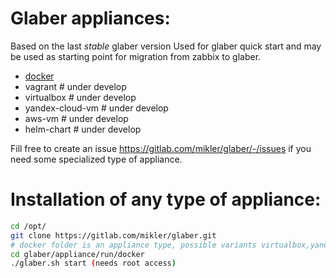 # Glaber appliances:

Based on the last *stable* glaber version
Used for glaber quick start and may be used as starting point for migration from zabbix to glaber.

- [docker](./run/docker/)
- vagrant         # under develop
- virtualbox      # under develop
- yandex-cloud-vm # under develop
- aws-vm          # under develop
- helm-chart      # under develop

Fill free to create an issue https://gitlab.com/mikler/glaber/-/issues if you need some specialized type of appliance.

# Installation of any type of appliance:

```bash
cd /opt/
git clone https://gitlab.com/mikler/glaber.git
# docker folder is an appliance type, possible variants virtualbox,yandex-cloud-vm,vagrant,helm-chart etc
cd glaber/appliance/run/docker
./glaber.sh start (needs root access)
```
